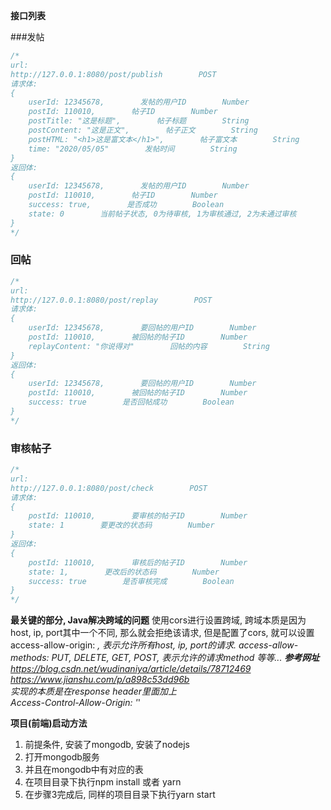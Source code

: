 **接口列表**

###发帖


```javascript
/*
url:
http://127.0.0.1:8080/post/publish        POST
请求体:
{
    userId: 12345678,        发帖的用户ID        Number
    postId: 110010,        帖子ID        Number
    postTitle: "这是标题",        帖子标题        String
    postContent: "这是正文",        帖子正文        String
    postHTML: "<h1>这是富文本</h1>",        帖子富文本        String
    time: "2020/05/05"        发帖时间        String
}
返回体:
{
    userId: 12345678,        发帖的用户ID        Number
    postId: 110010,        帖子ID        Number
    success: true,        是否成功        Boolean
    state: 0        当前帖子状态, 0为待审核, 1为审核通过, 2为未通过审核        Number
}
*/
```
### 回帖


```javascript
/*
url:
http://127.0.0.1:8080/post/replay        POST
请求体:
{
    userId: 12345678,        要回帖的用户ID        Number
    postId: 110010,        被回帖的帖子ID        Number
    replayContent: "你说得对"        回帖的内容        String
}
返回体:
{
    userId: 12345678,        要回帖的用户ID        Number
    postId: 110010,        被回帖的帖子ID        Number
    success: true        是否回帖成功        Boolean
}
*/
```
### 审核帖子


```javascript
/*
url:
http://127.0.0.1:8080/post/check        POST
请求体:
{
    postId: 110010,        要审核的帖子ID        Number
    state: 1        要更改的状态码        Number
}
返回体:
{
    postId: 110010,        审核后的帖子ID        Number
    state: 1,        更改后的状态码        Number
    success: true        是否审核完成        Boolean
}
*/
```

**最关键的部分, Java解决跨域的问题**
使用cors进行设置跨域, 跨域本质是因为host, ip, port其中一个不同, 那么就会拒绝该请求, 但是配置了cors, 
就可以设置access-allow-origin: *, 表示允许所有host, ip, port的请求.
access-allow-methods: PUT, DELETE, GET, POST, 表示允许的请求method
等等...
**参考网址**
https://blog.csdn.net/wudinaniya/article/details/78712469 </br>
https://www.jianshu.com/p/a898c53dd96b </br>
实现的本质是在response header里面加上</br>
Access-Control-Allow-Origin: '*'

**项目(前端)启动方法**

 1. 前提条件, 安装了mongodb, 安装了nodejs
 2. 打开mongodb服务
 3. 并且在mongodb中有对应的表
 4. 在项目目录下执行npm install 或者 yarn
 5. 在步骤3完成后, 同样的项目目录下执行yarn start